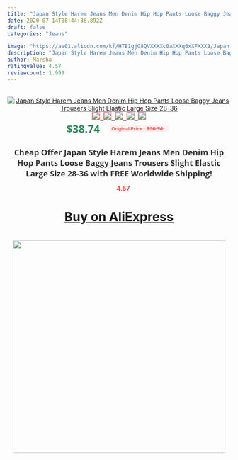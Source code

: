 ```yaml
---
title: "Japan Style Harem Jeans Men Denim Hip Hop Pants Loose Baggy Jeans Trousers Slight Elastic Large Size 28-36"
date: 2020-07-14T08:44:36.892Z
draft: false
categories: "Jeans"

image: "https://ae01.alicdn.com/kf/HTB1gjG8QVXXXXc0aXXXq6xXFXXXB/Japan-Style-Harem-Jeans-Men-Denim-Hip-Hop-Pants-Loose-Baggy-Jeans-Trousers-Slight-Elastic-Large.jpg"
description: "Japan Style Harem Jeans Men Denim Hip Hop Pants Loose Baggy Jeans Trousers Slight Elastic Large Size 28-36"
author: Marsha
ratingvalue: 4.57
reviewcount: 1.999
---
```

<br>
<div style="text-align: center;">
<a href="https://s.click.aliexpress.com/e/_AWl5Wd" target="_blank" rel="nofollow noopener noreferrer"><img alt="Japan Style Harem Jeans Men Denim Hip Hop Pants Loose Baggy Jeans Trousers Slight Elastic Large Size 28-36" class="magnifier-image" src="https://ae01.alicdn.com/kf/HTB1gjG8QVXXXXc0aXXXq6xXFXXXB/Japan-Style-Harem-Jeans-Men-Denim-Hip-Hop-Pants-Loose-Baggy-Jeans-Trousers-Slight-Elastic-Large.jpg_640x640.jpg">
<br>
<img style="border:1px solid salmon" src="https://ae01.alicdn.com/kf/HTB1gjG8QVXXXXc0aXXXq6xXFXXXB/Japan-Style-Harem-Jeans-Men-Denim-Hip-Hop-Pants-Loose-Baggy-Jeans-Trousers-Slight-Elastic-Large.jpg_120x120.jpg">&nbsp;&nbsp;<img style="border:1px solid salmon" src="https://ae01.alicdn.com/kf/HTB1p2btQVXXXXazXFXXq6xXFXXX3/Japan-Style-Harem-Jeans-Men-Denim-Hip-Hop-Pants-Loose-Baggy-Jeans-Trousers-Slight-Elastic-Large.jpg_120x120.jpg">&nbsp;&nbsp;<img style="border:1px solid salmon" src="https://ae01.alicdn.com/kf/HTB1yPPyQVXXXXbEXpXXq6xXFXXXJ/Japan-Style-Harem-Jeans-Men-Denim-Hip-Hop-Pants-Loose-Baggy-Jeans-Trousers-Slight-Elastic-Large.jpg_120x120.jpg">&nbsp;&nbsp;<img style="border:1px solid salmon" src="https://ae01.alicdn.com/kf/HTB1PgDaQVXXXXaraXXXq6xXFXXX1/Japan-Style-Harem-Jeans-Men-Denim-Hip-Hop-Pants-Loose-Baggy-Jeans-Trousers-Slight-Elastic-Large.jpg_120x120.jpg">&nbsp;&nbsp;<img style="border:1px solid salmon" src="https://ae01.alicdn.com/kf/HTB1PDCVQVXXXXchapXXq6xXFXXX9/Japan-Style-Harem-Jeans-Men-Denim-Hip-Hop-Pants-Loose-Baggy-Jeans-Trousers-Slight-Elastic-Large.jpg_120x120.jpg"></a></div><br0>
<div style="text-align: center;"><span style="background-color: white; border: 0px; box-sizing: border-box; color: seagreen; display: inline-block; font-family: &quot;open sans&quot; , &quot;arial&quot; , &quot;helvetica&quot; , sans-serif , &quot;heiti&quot;; font-size: 24px; font-stretch: inherit; font-weight: 700; line-height: inherit; margin: 0px 10px 0px 0px; padding: 0px; vertical-align: middle;">$38.74 </span>
<span style="background: rgb(255 , 241 , 241); border-radius: 3px; border: 0px; box-sizing: border-box; color: #ff4747; display: inline-block; font-family: inherit; font-size: 12px; font-stretch: inherit; font-style: inherit; font-variant: inherit; font-weight: 600; line-height: inherit; margin: 0px; padding: 2px 5px; transform: scale(0.9); vertical-align: middle;">Original Price : <b style="text-decoration: line-through;">$38.74 </b> &nbsp;&nbsp;</span></div>
<h1 style="color: #333333; display: inline-block; font-family: &quot;open sans&quot; , &quot;arial&quot; , &quot;helvetica&quot; , sans-serif , &quot;heiti&quot;; font-size: 18px; font-stretch: inherit; font-weight: 700; text-align: center;">Cheap Offer Japan Style Harem Jeans Men Denim Hip Hop Pants Loose Baggy Jeans Trousers Slight Elastic Large Size 28-36 with FREE Worldwide Shipping!</h1>
<div style="color: #ff4747; text-align: center;">
<img src="https://4.bp.blogspot.com/-M0ZcTcb-5uY/XleCXlxnR4I/AAAAAAAAAEc/OrjgMkXV1oMQFaCRZj5HQwOCBcu3w1FegCPcBGAYYCw/s1600/star.png" style="height: 15px;">&nbsp;<b>4.57</b></div>
<div class="button_cont" align="center"><a class="buynow_a" href="https://s.click.aliexpress.com/e/_AWl5Wd" target="_blank" rel="nofollow noopener noreferrer"><H1>Buy on AliExpress</H1></a></div><br>
<div class="separator" style="clear: both; text-align: center;">
<img src="https://lh3.googleusercontent.com/-pTy5HemUv9M/XlePHvY0dAI/AAAAAAAAAE4/0nX5iRUoIWY8eMW9Dpxeirr157OZliDIgCLcBGAsYHQ/s1600/badge.gif" width="480">
</div>
